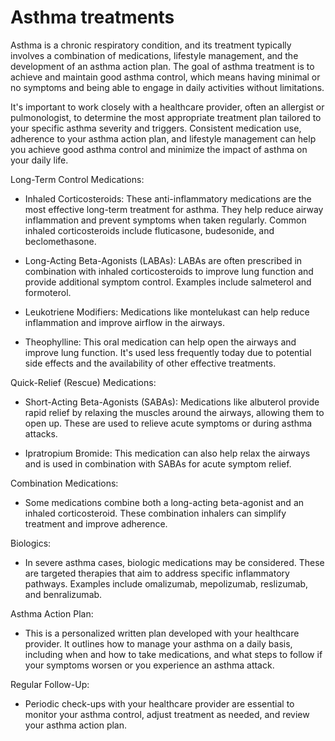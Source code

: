 # Asthma treatments

Asthma is a chronic respiratory condition, and its treatment typically involves a combination of medications, lifestyle management, and the development of an asthma action plan. The goal of asthma treatment is to achieve and maintain good asthma control, which means having minimal or no symptoms and being able to engage in daily activities without limitations.

It's important to work closely with a healthcare provider, often an allergist or pulmonologist, to determine the most appropriate treatment plan tailored to your specific asthma severity and triggers. Consistent medication use, adherence to your asthma action plan, and lifestyle management can help you achieve good asthma control and minimize the impact of asthma on your daily life.

Long-Term Control Medications:

* Inhaled Corticosteroids: These anti-inflammatory medications are the most effective long-term treatment for asthma. They help reduce airway inflammation and prevent symptoms when taken regularly. Common inhaled corticosteroids include fluticasone, budesonide, and beclomethasone.

* Long-Acting Beta-Agonists (LABAs): LABAs are often prescribed in combination with inhaled corticosteroids to improve lung function and provide additional symptom control. Examples include salmeterol and formoterol.

* Leukotriene Modifiers: Medications like montelukast can help reduce inflammation and improve airflow in the airways.

* Theophylline: This oral medication can help open the airways and improve lung function. It's used less frequently today due to potential side effects and the availability of other effective treatments.

Quick-Relief (Rescue) Medications:

* Short-Acting Beta-Agonists (SABAs): Medications like albuterol provide rapid relief by relaxing the muscles around the airways, allowing them to open up. These are used to relieve acute symptoms or during asthma attacks.

* Ipratropium Bromide: This medication can also help relax the airways and is used in combination with SABAs for acute symptom relief.

Combination Medications: 

* Some medications combine both a long-acting beta-agonist and an inhaled corticosteroid. These combination inhalers can simplify treatment and improve adherence.

Biologics: 

* In severe asthma cases, biologic medications may be considered. These are targeted therapies that aim to address specific inflammatory pathways. Examples include omalizumab, mepolizumab, reslizumab, and benralizumab.

Asthma Action Plan: 

* This is a personalized written plan developed with your healthcare provider. It outlines how to manage your asthma on a daily basis, including when and how to take medications, and what steps to follow if your symptoms worsen or you experience an asthma attack.

Regular Follow-Up: 

* Periodic check-ups with your healthcare provider are essential to monitor your asthma control, adjust treatment as needed, and review your asthma action plan.

